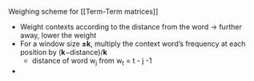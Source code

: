Weighing scheme for [[Term-Term matrices]]

- Weight contexts according to the distance from the word → further away, lower the weight
- For a window size **±k**, multiply the context word’s frequency at each position by (**k**−distance)/**k**
	- distance of word w<sub>j</sub> from w<sub>t</sub> = t - j -1 
- 
